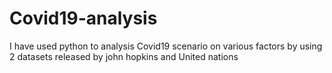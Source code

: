 # Covid19-analysis
I have used python to analysis Covid19 scenario on various factors by using 2 datasets released by john hopkins and United nations  
